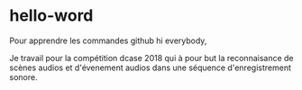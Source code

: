 # hello-word
Pour apprendre les commandes github
hi everybody,

Je travail pour la compétition dcase 2018 qui à pour but la reconnaisance de scènes audios et d'évenement audios dans une séquence d'enregistrement sonore.
